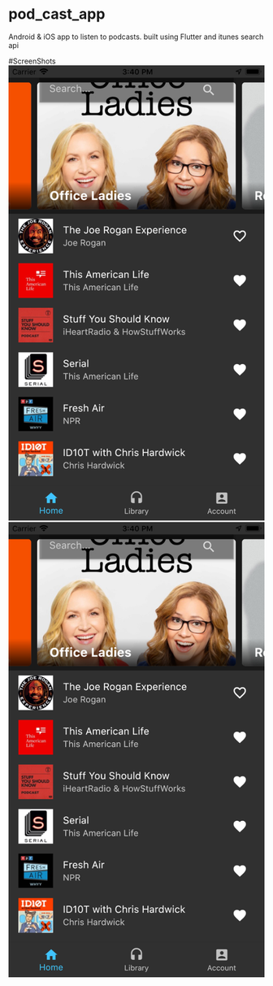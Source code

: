 # pod_cast_app
 Android & iOS app to listen to podcasts. built using Flutter and itunes search api
 
#ScreenShots
![image](podIOSHome.png)
![iOS Home Page](/podIOSHome.png?raw=true "iOS Home Page")
